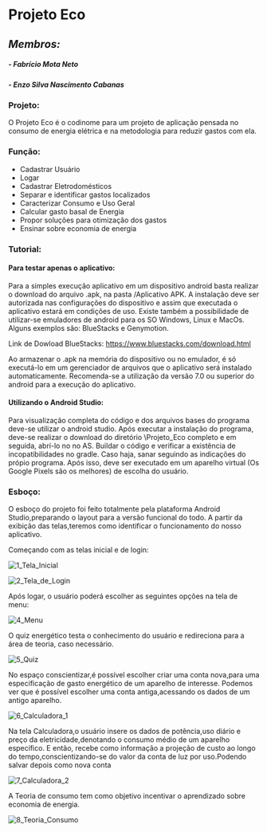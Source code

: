 # Projeto Eco
## _Membros:_
##### - Fabrício Mota Neto
##### - Enzo Silva Nascimento Cabanas

### Projeto:
O Projeto Eco é o codinome para um projeto de aplicação pensada no consumo de energia elétrica e na metodologia para reduzir gastos com ela. 

### Função: 
- Cadastrar Usuário
- Logar
- Cadastrar Eletrodomésticos 
- Separar e identificar gastos localizados
- Caracterizar Consumo e Uso Geral 
- Calcular gasto basal de Energia
- Propor soluções para otimização dos gastos
- Ensinar sobre economia de energia

### Tutorial:

#### Para testar apenas o aplicativo:

Para a simples execução aplicativo em um dispositivo android basta realizar o download do arquivo .apk, na pasta /Aplicativo APK.
A instalação deve ser autorizada nas configurações do dispositivo e assim que executada o aplicativo estará em condições de uso.
Existe também a possibilidade de utilizar-se emuladores de android para os SO Windows, Linux e MacOs. Alguns exemplos são: BlueStacks e Genymotion.

Link de Dowload BlueStacks: https://www.bluestacks.com/download.html

Ao armazenar o .apk na memória do dispositivo ou no emulador, é só executá-lo em um gerenciador de arquivos que o aplicativo será instalado automaticamente.
Recomenda-se a utilização da versão 7.0 ou superior do android para a execução do aplicativo.

#### Utilizando o Android Studio:

Para visualização completa do código e dos arquivos bases do programa deve-se utilizar o android studio. 
Após executar a instalação do programa, deve-se realizar o download do diretório \Projeto_Eco completo e em seguida, abrí-lo no no AS.
Buildar o código e verificar a existência de incopatibilidades no gradle. Caso haja, sanar seguindo as indicações do própio programa.
Após isso, deve ser executado em um aparelho virtual (Os Google Pixels são os melhores) de escolha do usuário.   

   


### Esboço:
O esboço do projeto foi feito totalmente pela plataforma Android Studio,preparando o layout para a versão funcional do todo.
A partir da exibição das telas,teremos como identificar o funcionamento do nosso aplicativo.

Começando com as telas inicial e de login:

![1_Tela_Inicial](https://user-images.githubusercontent.com/78933802/200087423-a428232c-b5d9-4bd7-a3ba-b87c505fa3d8.jpeg)

![2_Tela_de_Login](https://user-images.githubusercontent.com/78933802/200087425-3897d288-cae0-4377-8b5e-3149ccd6eff8.jpeg)

Após logar, o usuário poderá escolher as seguintes opções na tela de menu:

![4_Menu](https://user-images.githubusercontent.com/78933802/200087428-db0a7dba-6ebb-4f2d-a1a7-c9b746336fda.jpeg)

O quiz energético testa o conhecimento do usuário e redireciona para a área de teoria, caso necessário.

![5_Quiz](https://user-images.githubusercontent.com/78933802/200087430-8f4bee47-dccc-462b-b61b-8b01cf37168f.jpeg)

No espaço conscientizar,é possível escolher criar uma conta nova,para uma especificação de gasto energético de um aparelho de interesse. 
Podemos ver que é possível escolher uma conta antiga,acessando os dados de um antigo aparelho.

![6_Calculadora_1](https://user-images.githubusercontent.com/78933802/200087432-1fa0bd0f-bb0f-4b2d-8635-9b0de5e1f44d.jpeg)

Na tela Calculadora,o usuário insere os dados de potência,uso diário e preço da eletricidade,denotando o consumo médio de um aparelho específico.
E então, recebe como informação a projeção de custo ao longo do tempo,conscientizando-se do valor da conta de luz por uso.Podendo salvar depois como nova conta 

![7_Calculadora_2](https://user-images.githubusercontent.com/78933802/200087433-d324a6c7-baad-4136-ad83-c1ed378a8a8b.jpeg)

A Teoria de consumo tem como objetivo incentivar o aprendizado sobre economia de energia.

![8_Teoria_Consumo](https://user-images.githubusercontent.com/78933802/200087437-ca830743-607a-4ea3-b6fd-0f91f5bb5405.jpeg)